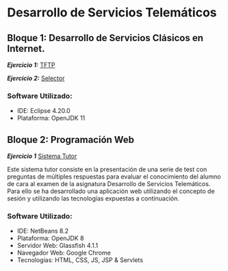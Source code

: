 # Desarrollo de Servicios Telemáticos

## Bloque 1: Desarrollo de Servicios Clásicos en Internet.

***Ejercicio 1:*** [TFTP](https://github.com/Hidden-Process/DesSerTel/tree/main/TFTP)

***Ejercicio 2:*** [Selector](https://github.com/Hidden-Process/DesSerTel/tree/main/Selector)

### Software Utilizado:

- IDE: Eclipse 4.20.0
- Plataforma: OpenJDK 11

## Bloque 2: Programación Web

***Ejercicio 1*** [Sistema Tutor](https://github.com/Hidden-Process/DesSerTel/tree/main/Tutor)

Este sistema tutor consiste en la presentación de una serie de test con preguntas de múltiples respuestas para evaluar el conocimiento del alumno de cara al examen de la asignatura Desarrollo de Servicios Telemáticos.
Para ello se ha desarrollado una aplicación web utilizando el concepto de sesión y utilizando las tecnologías expuestas a continuación.
### Software Utilizado:

- IDE: NetBeans 8.2
- Plataforma: OpenJDK 8
- Servidor Web: Glassfish 4.1.1
- Navegador Web: Google Chrome
- Tecnologías: HTML, CSS, JS, JSP & Servlets

